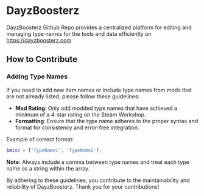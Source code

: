 # DayzBoosterz

DayzBoosterz Github Repo provides a centralized platform for editing and managing type names for the tools and data efficiently on https://dayzboosterz.com

## How to Contribute

### Adding Type Names

If you need to add new item names or include type names from mods that are not already listed, please follow these guidelines:

- **Mod Rating**: Only add modded type names that have achieved a minimum of a 4-star rating on the Steam Workshop.
- **Formatting**: Ensure that the type name adheres to the proper syntax and format for consistency and error-free integration.

Example of correct format:
```php
$misc = ['TypeName1', 'TypeName2'];
```

**Note:** Always include a comma between type names and treat each type name as a string within the array.

By adhering to these guidelines, you contribute to the maintainability and reliability of DayzBoosterz. Thank you for your contributions!
